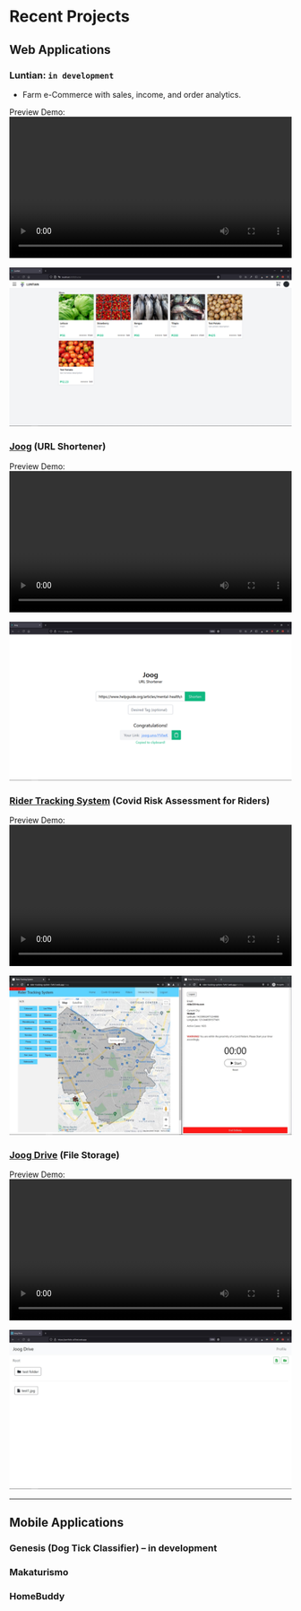 # Recent Projects

## Web Applications

### Luntian: `in development`

- Farm e-Commerce with sales, income, and order analytics.

Preview Demo:
<video width="100%" loop autoplay>

  <source src="./assets/luntian.mp4" type="video/mp4">
</video>

[![](./assets/luntian_tn.png)](https://user-images.githubusercontent.com/47204120/115472568-b9a99b00-a26c-11eb-8e99-136096f9f695.mp4)

### [Joog](https://joog.uno/) (URL Shortener)

Preview Demo:
<video width="100%" loop autoplay>

  <source src="./assets/joog.mp4" type="video/mp4">
</video>

[![](./assets/joog_tn.png)](https://user-images.githubusercontent.com/47204120/115469673-a8aa5b00-a267-11eb-99d7-62b2b9d3032e.mp4)

### [Rider Tracking System](https://rider-tracking-system-7a4c1.web.app/) (Covid Risk Assessment for Riders)

Preview Demo:
<video width="100%" loop autoplay>

  <source src="./assets/rts.mp4" type="video/mp4">
</video>

[![](./assets/rts_tn.jpg)](https://user-images.githubusercontent.com/47204120/115470166-78af8780-a268-11eb-8005-3b36260085f4.mp4)

### [Joog Drive](https://portfolio-a03ed.web.app/) (File Storage)

Preview Demo:
<video width="100%" loop autoplay>

  <source src="./assets/joog_drive.mp4" type="video/mp4">
</video>

[![](./assets/joog_drive_tn.jpg)](https://user-images.githubusercontent.com/47204120/115470196-8533e000-a268-11eb-9e0b-9e46ab2441c3.mp4")

---

## Mobile Applications

### Genesis (Dog Tick Classifier) – in development

### Makaturismo

### HomeBuddy
